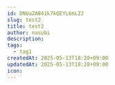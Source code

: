 ```yaml
---
id: DNUaZAB41k7kQEYL6mLZJ
slug: test2
title: test2
author: nasubi
description: 
tags:
  - tag1
createdAt: 2025-05-13T18:28+09:00
updatedAt: 2025-05-13T18:28+09:00
icon:
---
```

## 
